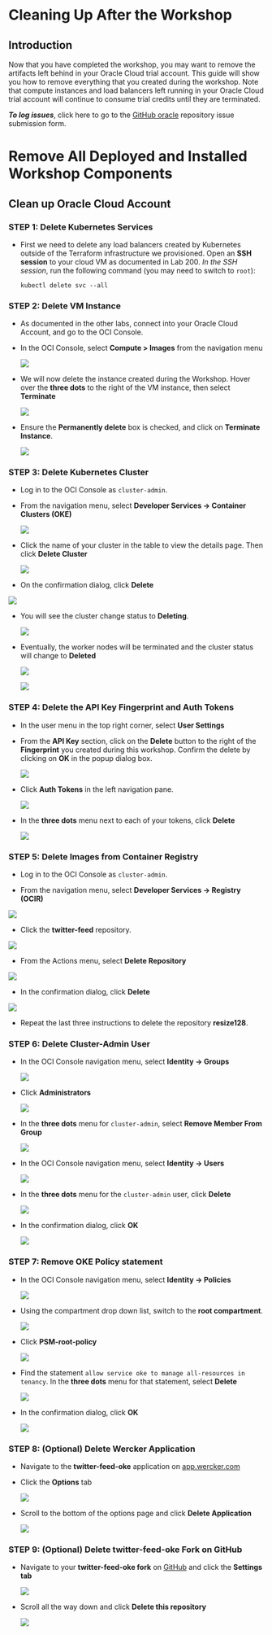 # Cleaning Up After the Workshop

## Introduction

Now that you have completed the workshop, you may want to remove the artifacts left behind in your Oracle Cloud trial account. This guide will show you how to remove everything that you created during the workshop. Note that compute instances and load balancers left running in your Oracle Cloud trial account will continue to consume trial credits until they are terminated.

**_To log issues_**, click here to go to the [GitHub oracle](https://github.com/oracle/learning-library/issues/new) repository issue submission form.

# Remove All Deployed and Installed Workshop Components

## Clean up Oracle Cloud Account

### **STEP 1**: Delete Kubernetes Services

- First we need to delete any load balancers created by Kubernetes outside of the Terraform infrastructure we provisioned. Open an **SSH session** to your cloud VM as documented in Lab 200. _In the SSH session_, run the following command (you may need to switch to `root`):

  `kubectl delete svc --all`

### **STEP 2**: Delete VM Instance

- As documented in the other labs, connect into your Oracle Cloud Account, and go to the OCI Console.

- In the OCI Console, select **Compute > Images** from the navigation menu

  ![](images/manualcleanup/ManualCleanUp-6c5d4d47.png)

- We will now delete the instance created during the Workshop. Hover over the **three dots** to the right of the VM instance, then select **Terminate**

  ![](images/manualcleanup/ManualCleanUp-7d93604b.png)

- Ensure the **Permanently delete** box is checked, and click on **Terminate Instance**.

  ![](images/manualcleanup/Manualcleanup/pic04.png)

### **STEP 3**: Delete Kubernetes Cluster

- Log in to the OCI Console as `cluster-admin`.

- From the navigation menu, select **Developer Services -> Container Clusters (OKE)**

  ![](images/manualcleanup/ManualCleanUp-8a999226.png)

- Click the name of your cluster in the table to view the details page. Then click **Delete Cluster**

  ![](images/CleanUp-79957f38.png)

-  On the confirmation dialog, click **Delete**

  ![](images/CleanUp-21199ceb.png)

- You will see the cluster change status to **Deleting**.

  ![](images/CleanUp-f7668c0e.png)

- Eventually, the worker nodes will be terminated and the cluster status will change to **Deleted**

  ![](images/CleanUp-b9eaf8d0.png)

  ![](images/CleanUp-ebd33f4a.png)

### **STEP 4**: Delete the API Key Fingerprint and Auth Tokens

- In the user menu in the top right corner, select **User Settings**

- From the **API Key** section, click on the **Delete** button to the right of the **Fingerprint** you created during this workshop. Confirm the delete by clicking on **OK** in the popup dialog box.

  ![](images/manualcleanup/Manualcleanup/pic14.png)

- Click **Auth Tokens** in the left navigation pane.

  ![](images/manualcleanup/ManualCleanUp-62bfdca7.png)

- In the **three dots** menu next to each of your tokens, click **Delete**

  ![](images/manualcleanup/ManualCleanUp-970b4a3e.png)

### **STEP 5**: Delete Images from Container Registry

  - Log in to the OCI Console as `cluster-admin`.

  - From the navigation menu, select **Developer Services -> Registry (OCIR)**

  ![](images/manualcleanup/ManualCleanUp-5613e0ba.png)

  - Click the **twitter-feed** repository.

  ![](images/manualcleanup/ManualCleanUp-1a6eebe2.png)

  - From the Actions menu, select **Delete Repository**

  ![](images/manualcleanup/ManualCleanUp-6d8e9559.png)

  - In the confirmation dialog, click **Delete**

  ![](images/manualcleanup/ManualCleanUp-b6b5bd91.png)

  - Repeat the last three instructions to delete the repository **resize128**.

### **STEP 6**: Delete Cluster-Admin User

- In the OCI Console navigation menu, select **Identity -> Groups**

  ![](images/manualcleanup/ManualCleanUp-551a8596.png)

- Click **Administrators**

  ![](images/manualcleanup/ManualCleanUp-471313fb.png)

- In the **three dots** menu for `cluster-admin`, select **Remove Member From Group**

  ![](images/manualcleanup/ManualCleanUp-b4605b23.png)

- In the OCI Console navigation menu, select **Identity -> Users**

  ![](images/manualcleanup/ManualCleanUp-8b355fea.png)

- In the **three dots** menu for the `cluster-admin` user, click **Delete**

  ![](images/manualcleanup/ManualCleanUp-be8e5ba9.png)

- In the confirmation dialog, click **OK**

  ![](images/manualcleanup/ManualCleanUp-f8ca55d6.png)

### **STEP 7**: Remove OKE Policy statement

- In the OCI Console navigation menu, select **Identity -> Policies**

  ![](images/manualcleanup/ManualCleanUp-a2b4ad2f.png)

- Using the compartment drop down list, switch to the **root compartment**.

  ![](images/manualcleanup/ManualCleanUp-4706017c.png)

- Click **PSM-root-policy**

  ![](images/manualcleanup/ManualCleanUp-10a611d6.png)

- Find the statement `allow service oke to manage all-resources in tenancy`. In the **three dots** menu for that statement, select **Delete**

  ![](images/manualcleanup/ManualCleanUp-f6933637.png)

- In the confirmation dialog, click **OK**

  ![](images/manualcleanup/ManualCleanUp-8197b266.png)

### **STEP 8**: (Optional) Delete Wercker Application

- Navigate to the **twitter-feed-oke** application on [app.wercker.com](app.wercker.com)

- Click the **Options** tab

  ![](images/manualcleanup/ManualCleanUp-44cfdb09.png)

- Scroll to the bottom of the options page and click **Delete Application**

  ![](images/manualcleanup/ManualCleanUp-18bff4f7.png)

### **STEP 9**: (Optional) Delete twitter-feed-oke Fork on GitHub

- Navigate to your **twitter-feed-oke fork** on [GitHub](github.com) and click the **Settings tab**

  ![](images/manualcleanup/ManualCleanUp-370ba37e.png)

- Scroll all the way down and click **Delete this repository**

  ![](images/manualcleanup/ManualCleanUp-20b0d4b6.png)

